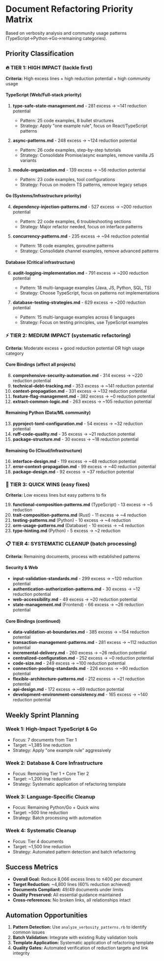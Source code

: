 # Document Refactoring Priority Matrix

Based on verbosity analysis and community usage patterns (TypeScript→Python→Go→remaining categories).

## Priority Classification

### 🔥 TIER 1: HIGH IMPACT (tackle first)
**Criteria:** High excess lines + high reduction potential + high community usage

#### TypeScript (Web/Full-stack priority)
1. **type-safe-state-management.md** - 281 excess → ~141 reduction potential
   - Pattern: 25 code examples, 8 bullet structures
   - Strategy: Apply "one example rule", focus on React/TypeScript patterns

2. **async-patterns.md** - 248 excess → ~124 reduction potential
   - Pattern: 26 code examples, step-by-step tutorials
   - Strategy: Consolidate Promise/async examples, remove vanilla JS variants

3. **module-organization.md** - 139 excess → ~56 reduction potential
   - Pattern: 23 code examples, tool configurations
   - Strategy: Focus on modern TS patterns, remove legacy setups

#### Go (Systems/Infrastructure priority)
4. **dependency-injection-patterns.md** - 527 excess → ~200 reduction potential
   - Pattern: 22 code examples, 6 troubleshooting sections
   - Strategy: Major refactor needed, focus on interface patterns

5. **concurrency-patterns.md** - 235 excess → ~94 reduction potential
   - Pattern: 18 code examples, goroutine patterns
   - Strategy: Consolidate channel examples, remove advanced patterns

#### Database (Critical infrastructure)
6. **audit-logging-implementation.md** - 791 excess → ~200 reduction potential
   - Pattern: 18 multi-language examples (Java, JS, Python, SQL, TS)
   - Strategy: Choose TypeScript, focus on patterns not implementations

7. **database-testing-strategies.md** - 629 excess → ~200 reduction potential
   - Pattern: 15 multi-language examples across 6 languages
   - Strategy: Focus on testing principles, use TypeScript examples

### ⚡ TIER 2: MEDIUM IMPACT (systematic refactoring)
**Criteria:** Moderate excess + good reduction potential OR high usage category

#### Core Bindings (affect all projects)
8. **comprehensive-security-automation.md** - 314 excess → ~220 reduction potential
9. **technical-debt-tracking.md** - 353 excess → ~141 reduction potential
10. **context-propagation.md** - 331 excess → ~132 reduction potential
11. **feature-flag-management.md** - 382 excess → ~0 reduction potential
12. **extract-common-logic.md** - 263 excess → ~105 reduction potential

#### Remaining Python (Data/ML community)
13. **pyproject-toml-configuration.md** - 54 excess → ~32 reduction potential
14. **ruff-code-quality.md** - 35 excess → ~21 reduction potential
15. **package-structure.md** - 30 excess → ~18 reduction potential

#### Remaining Go (Cloud/Infrastructure)
16. **interface-design.md** - 119 excess → ~48 reduction potential
17. **error-context-propagation.md** - 99 excess → ~40 reduction potential
18. **package-design.md** - 92 excess → ~37 reduction potential

### 🎯 TIER 3: QUICK WINS (easy fixes)
**Criteria:** Low excess lines but easy patterns to fix

19. **functional-composition-patterns.md** (TypeScript) - 13 excess → ~5 reduction
20. **trait-composition-patterns.md** (Rust) - 11 excess → ~4 reduction
21. **testing-patterns.md** (Python) - 10 excess → ~4 reduction
22. **orm-usage-patterns.md** (Database) - 10 excess → ~4 reduction
23. **type-hinting.md** (Python) - 5 excess → ~2 reduction

### 📋 TIER 4: SYSTEMATIC CLEANUP (batch processing)
**Criteria:** Remaining documents, process with established patterns

#### Security & Web
- **input-validation-standards.md** - 299 excess → ~120 reduction potential
- **authentication-authorization-patterns.md** - 30 excess → ~12 reduction potential
- **web-accessibility.md** - 49 excess → ~20 reduction potential
- **state-management.md** (Frontend) - 66 excess → ~26 reduction potential

#### Core Bindings (continued)
- **data-validation-at-boundaries.md** - 385 excess → ~154 reduction potential
- **transaction-management-patterns.md** - 281 excess → ~112 reduction potential
- **incremental-delivery.md** - 260 excess → ~26 reduction potential
- **centralized-configuration.md** - 252 excess → ~0 reduction potential
- **code-size.md** - 249 excess → ~100 reduction potential
- **connection-pooling-standards.md** - 226 excess → ~90 reduction potential
- **flexible-architecture-patterns.md** - 212 excess → ~21 reduction potential
- **api-design.md** - 172 excess → ~69 reduction potential
- **development-environment-consistency.md** - 165 excess → ~140 reduction potential

## Weekly Sprint Planning

### Week 1: High-Impact TypeScript & Go
- Focus: 7 documents from Tier 1
- Target: ~1,385 line reduction
- Strategy: Apply "one example rule" aggressively

### Week 2: Database & Core Infrastructure
- Focus: Remaining Tier 1 + Core Tier 2
- Target: ~1,200 line reduction
- Strategy: Systematic application of refactoring template

### Week 3: Language-Specific Cleanup
- Focus: Remaining Python/Go + Quick wins
- Target: ~500 line reduction
- Strategy: Batch processing with automation

### Week 4: Systematic Cleanup
- Focus: Tier 4 documents
- Target: ~1,500 line reduction
- Strategy: Automated pattern detection and batch refactoring

## Success Metrics

- **Overall Goal:** Reduce 8,066 excess lines to ≤400 per document
- **Target Reduction:** ~4,800 lines (60% reduction achieved)
- **Documents Compliant:** 49/49 documents under limits
- **Quality Preserved:** All essential guidance maintained
- **Cross-references:** No broken links, all relationships intact

## Automation Opportunities

1. **Pattern Detection:** Use `analyze_verbosity_patterns.rb` to identify common issues
2. **Batch Validation:** Integrate with existing Ruby validation tools
3. **Template Application:** Systematic application of refactoring template
4. **Quality Gates:** Automated verification of reduction targets and link integrity
